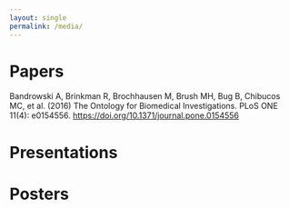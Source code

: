 ```yaml
---
layout: single
permalink: /media/
---
```


# Papers

Bandrowski A, Brinkman R, Brochhausen M, Brush MH, Bug B, Chibucos MC, et al. (2016) The Ontology for Biomedical Investigations. PLoS ONE 11(4): e0154556. https://doi.org/10.1371/journal.pone.0154556


# Presentations

# Posters